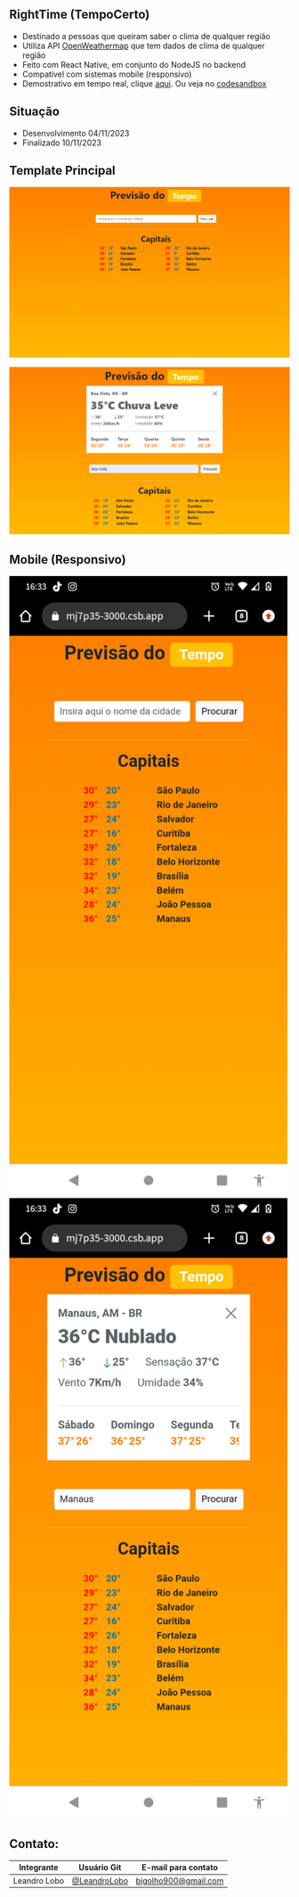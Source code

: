## RightTime (TempoCerto)
- Destinado a pessoas que queiram saber o clima de qualquer região
- Utiliza API [OpenWeathermap](https://openweathermap.org/) que tem dados de clima de qualquer região
- Feito com React Native, em conjunto do NodeJS no backend
- Compativel com sistemas mobile (responsivo)
- Demostrativo em tempo real, clique [aqui](https://khs3jy-3000.csb.app/). Ou veja no [codesandbox](https://codesandbox.io/p/devtool/preview/leandro305/TempoCerto/draft/condescending-austin?task=start&port=3000&redirect=true&utm_source=gh_app)

## Situação
- Desenvolvimento 04/11/2023
- Finalizado 10/11/2023

## Template Principal
![](./assets/repository/template-pc.png)

![](./assets/repository/template-pc-fields-open.png)

## Mobile (Responsivo)
<img src="./assets/repository/template-mob.png" width="500">

<img src="./assets/repository/template-mob-fields-open.png" width="500">

## Contato:
| Integrante | Usuário Git | E-mail para contato |
| --- | --- | --- |
| Leandro Lobo | [@LeandroLobo](https://github.com/bigolho16) | bigolho900@gmail.com |
